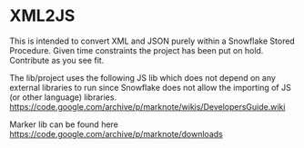 # XML2JS 
This is intended to convert XML and JSON purely within a Snowflake Stored Procedure. Given time constraints the project has been put on hold. Contribute as you see fit.


The lib/project uses the following JS lib which does not depend on any external libraries to run since Snowflake does not allow the importing of JS (or other language) libraries.
https://code.google.com/archive/p/marknote/wikis/DevelopersGuide.wiki


Marker lib can be found here https://code.google.com/archive/p/marknote/downloads






